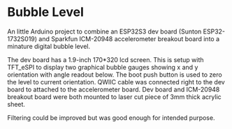 # Bubble Level
 An little Arduino project to combine an ESP32S3 dev board (Sunton ESP32-1732S019) and Sparkfun ICM-20948 accelerometer breakout board into a minature digital bubble level.

The dev board has a 1.9-inch 170*320 lcd screen.  This is setup with TFT_eSPI to display two graphical bubble gauges showing x and y orientation with angle readout below.  The boot push button is used to zero the level to current orientation.  QWIIC cable was connected right to the dev board to attached to the accelerometer board.  Dev board and ICM-20948 breakout board were both mounted to laser cut piece of 3mm thick acrylic sheet.

Filtering could be improved but was good enough for intended purpose.
